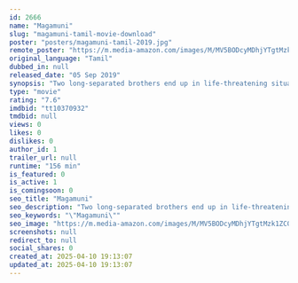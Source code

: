 ```yaml
---
id: 2666
name: "Magamuni"
slug: "magamuni-tamil-movie-download"
poster: "posters/magamuni-tamil-2019.jpg"
remote_poster: "https://m.media-amazon.com/images/M/MV5BODcyMDhjYTgtMzk1ZC00NTQ3LWEyNTQtMjA1ZjMyYjljMDVmXkEyXkFqcGdeQXVyODIwMDI1NjM@._V1_SX300.jpg"
original_language: "Tamil"
dubbed_in: null
released_date: "05 Sep 2019"
synopsis: "Two long-separated brothers end up in life-threatening situations. How do their lives intersect and what happens next?"
type: "movie"
rating: "7.6"
imdbid: "tt10370932"
tmdbid: null
views: 0
likes: 0
dislikes: 0
author_id: 1
trailer_url: null
runtime: "156 min"
is_featured: 0
is_active: 1
is_comingsoon: 0
seo_title: "Magamuni"
seo_description: "Two long-separated brothers end up in life-threatening situations. How do their lives intersect and what happens next?"
seo_keywords: "\"Magamuni\""
seo_image: "https://m.media-amazon.com/images/M/MV5BODcyMDhjYTgtMzk1ZC00NTQ3LWEyNTQtMjA1ZjMyYjljMDVmXkEyXkFqcGdeQXVyODIwMDI1NjM@._V1_SX300.jpg"
screenshots: null
redirect_to: null
social_shares: 0
created_at: 2025-04-10 19:13:07
updated_at: 2025-04-10 19:13:07
---
```


